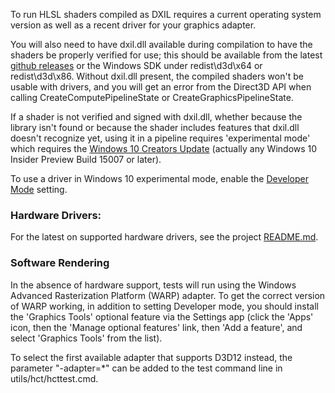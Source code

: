 To run HLSL shaders compiled as DXIL requires a current operating system version as well as a recent driver for your graphics adapter.

You will also need to have dxil.dll available during compilation to have the shaders be properly verified for use; this should be available from the latest [github releases](https://github.com/microsoft/DirectXShaderCompiler/releases) or the Windows SDK under redist\d3d\x64 or redist\d3d\x86. Without dxil.dll present, the compiled shaders won't be usable with drivers, and you will get an error from the Direct3D API when calling CreateComputePipelineState or CreateGraphicsPipelineState.

If a shader is not verified and signed with dxil.dll, whether because the library isn't found or because the shader includes features that dxil.dll doesn't recognize yet, using it in a pipeline requires 'experimental mode' which requires the [Windows 10 Creators Update](https://www.microsoft.com/en-us/software-download/windows10?ranMID=24542&ranEAID=TnL5HPStwNw&ranSiteID=TnL5HPStwNw-ydKo1P0j6OJwADi7QUCfLg&tduid=(34190da320062734ab35e1018dc7f8bd)(256380)(2459594)(TnL5HPStwNw-ydKo1P0j6OJwADi7QUCfLg)())
(actually any Windows 10 Insider Preview Build 15007 or later).

To use a driver in Windows 10 experimental mode, enable the [Developer Mode](https://msdn.microsoft.com/windows/uwp/get-started/enable-your-device-for-development) setting.

### Hardware Drivers:

For the latest on supported hardware drivers, see the project [README.md](https://github.com/Microsoft/DirectXShaderCompiler/blob/master/README.md#running-shaders).

### Software Rendering

In the absence of hardware support, tests will run using the Windows Advanced Rasterization Platform (WARP) adapter. To get the correct version of WARP working, in addition to setting Developer mode, you should install the 'Graphics Tools' optional feature via the Settings app (click the 'Apps' icon, then the 'Manage optional features' link, then 'Add a feature', and select 'Graphics Tools' from the list).

To select the first available adapter that supports D3D12 instead, the parameter "-adapter=*" can be added to the test command line in utils/hct/hcttest.cmd.

